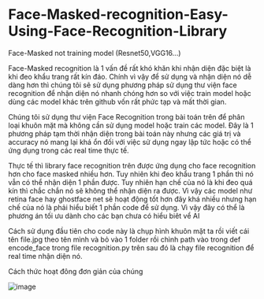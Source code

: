 # Face-Masked-recognition-Easy-Using-Face-Recognition-Library
Face-Masked not training model (Resnet50,VGG16...)

Face-Masked recognition là 1 vấn đề rất khó khăn khi nhận diện đặc biệt là khi đeo khẩu trang rất kín đáo. Chính vì vậy để sử dụng và nhận diện nó dễ dàng hơn thì chúng tôi sẽ sử dụng phương pháp sử dụng thư viện face recognition để nhận diện nó nhanh chóng hơn so với việc train model hoặc dùng các model khác trên github vốn rất phức tạp và mất thời gian. 
 
 
Chúng tôi sử dụng thư viện Face Recognition trong bài toán trên để phân loại khuôn mặt mà không cần sử dụng model hoặc train các model. Đây là 1 phương pháp tạm thời nhận diện trong bài toán này nhưng các giá trị và accuracy nó mang lại khá ổn đối với việc sử dụng ngay lập tức hoặc có thể ứng dụng trong các real time thực tế.

Thực tế thì library face recognition trên được ứng dụng cho face recognition hơn cho face masked nhiều hơn. Tuy nhiên khi đeo khẩu trang 1 phần thì nó vẫn có thể nhận diện 1 phần được. Tuy nhiên hạn chế của nó là khi đeo quá kín thì chắc chắn nó sẽ không thể nhận diện ra được. Vì vậy các model như retina face hay ghostface net sẽ hoạt động tốt hơn đây khá nhiều nhưng hạn chế của nó là phải hiểu biết 1 phần code để sử dụng. Vì vậy đây có thể là phương án tối ưu dành cho các bạn chưa có hiểu biêt vể AI

Cách sử dụng đầu tiên cho code này là chụp hình khuôn mặt ta rồi viết cái tên file.jpg theo tên mình và bỏ vào 1 folder rồi chình path vào trong def encode_face trong file recognition.py trên sau đó là chạy file recognition để real time nhận diện nó.

Cách thức hoạt đông đơn giản của chúng

![image](https://github.com/Luan220703/Face-Masked-recognition/assets/125823474/d771ead4-ef65-47f4-80ef-e00460bbbf85)







